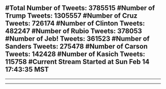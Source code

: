 #Total Number of Tweets: 3785515 
#Number of Trump Tweets: 1305557
#Number of Cruz Tweets: 726174
#Number of Clinton Tweets: 482247
#Number of Rubio Tweets: 378053
#Number of Jeb! Tweets: 361523
#Number of Sanders Tweets: 275478
#Number of Carson Tweets: 142428
#Number of Kasich Tweets: 115758
#Current Stream Started at Sun Feb 14 17:43:35 MST
---
---
---
